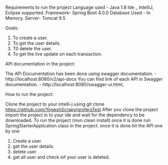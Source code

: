 Requirements to run the project
Language used - Java 1.8
Ide _ IntelliJ, Eclipse supported.
Framework- Spring Boot 4.0.0
Database Used - In Memory.
Server- Tomcat 9.5

Goals:
1. To create a user.
2. To get the user details.
3. T0 delete the user.
4. To get the live update on each transaction.

API documentation in the project:

The APi Documentation has been done using swagger documentation. - http://localhost:8080/v2/api-docs
You can find link of each API in Swagger documentation. - http://localhost:8080/swagger-ui.html,


How to run the project:

Clone the project to your intelli-j using git clone https://github.com/YogeshScrapy/grofersTest
After you clone the project import the project in to your ide and wait for the dependency to be downloaded.
To run the project (mvn clean install) once it is done run SpringStarterApplication class in the project. once it is done hit the API one by one
   1. Create a user.
   2. get the user details.
   3. delete user
   4. get all user and check iof your user is deleted.
